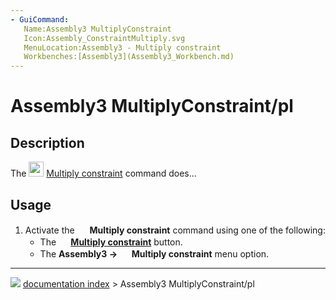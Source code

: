```yaml
---
- GuiCommand:
   Name:Assembly3 MultiplyConstraint
   Icon:Assembly_ConstraintMultiply.svg‎‎
   MenuLocation:Assembly3 - Multiply constraint
   Workbenches:[Assembly3](Assembly3_Workbench.md)
---
```


# Assembly3 MultiplyConstraint/pl

## Description

The <img alt="" src=images/Assembly_ConstraintMultiply.svg  style="width:24px;"> [Multiply constraint](Assembly3_MultiplyConstraint.md) command does\...

## Usage

1.  Activate the <img alt="" src=images/Assembly_ConstraintMultiply.svg  style="width:16px;"> **Multiply constraint** command using one of the following:
    -   The **<img src="images/Assembly_ConstraintMultiply.svg" width=16px> [Multiply constraint](Assembly3_MultiplyConstraint.md)** button.
    -   The **Assembly3 → <img src="images/Assembly_ConstraintMultiply.svg" width=16px> Multiply constraint** menu option.



---
![](images/Button_right.svg) [documentation index](../README.md) > Assembly3 MultiplyConstraint/pl
